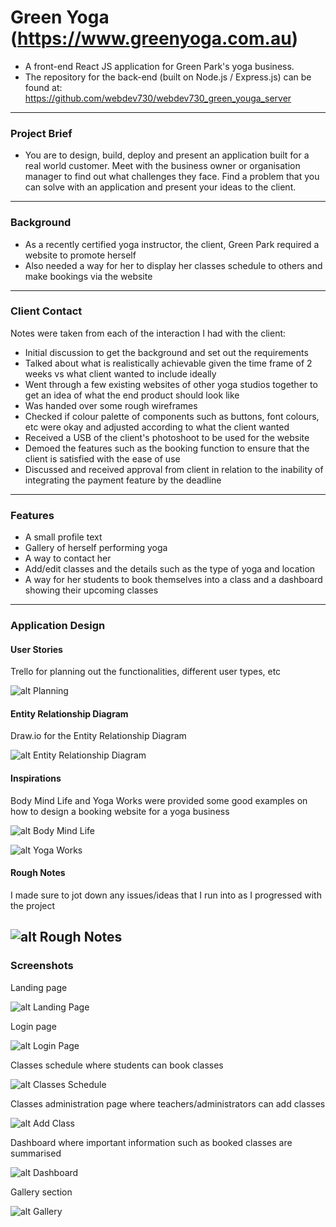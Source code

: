 # Green Yoga (https://www.greenyoga.com.au)

- A front-end React JS application for Green Park's yoga business.
- The repository for the back-end (built on Node.js / Express.js) can be found at: https://github.com/webdev730/webdev730_green_youga_server
------
### Project Brief

- You are to design, build, deploy and present an application built for a real world customer. Meet with the business owner or organisation manager to find out what challenges they face. Find a problem that you can solve with an application and present your ideas to the client.
------
### Background

- As a recently certified yoga instructor, the client, Green Park required a website to promote herself
- Also needed a way for her to display her classes schedule to others and make bookings via the website
------
### Client Contact

Notes were taken from each of the interaction I had with the client:
- Initial discussion to get the background and set out the requirements
- Talked about what is realistically achievable given the time frame of 2 weeks vs what client wanted to include ideally
- Went through a few existing websites of other yoga studios together to get an idea of what the end product should look like
- Was handed over some rough wireframes
- Checked if colour palette of components such as buttons, font colours, etc were okay and adjusted according to what the client wanted
- Received a USB of the client's photoshoot to be used for the website
- Demoed the features such as the booking function to ensure that the client is satisfied with the ease of use
- Discussed and received approval from client in relation to the inability of integrating the payment feature by the deadline
------
### Features

- A small profile text
- Gallery of herself performing yoga
- A way to contact her
- Add/edit classes and the details such as the type of yoga and location
- A way for her students to book themselves into a class and a dashboard showing their upcoming classes
------
### Application Design

#### User Stories

Trello for planning out the functionalities, different user types, etc

![alt Planning](/public/README/trello.png?raw=true)

#### Entity Relationship Diagram

Draw.io for the Entity Relationship Diagram

![alt Entity Relationship Diagram](/public/README/erd.jpg?raw=true)

#### Inspirations

Body Mind Life and Yoga Works were provided some good examples on how to design a booking website for a yoga business

![alt Body Mind Life](/public/README/bodymindlife.png?raw=true)

![alt Yoga Works](/public/README/yogaworks.png?raw=true)

#### Rough Notes

I made sure to jot down any issues/ideas that I run into as I progressed with the project

![alt Rough Notes](/public/README/notes.png?raw=true)
------
### Screenshots
Landing page

![alt Landing Page](/public/README/landingpage.png?raw=true)

Login page

![alt Login Page](/public/README/login.png?raw=true)

Classes schedule where students can book classes

![alt Classes Schedule](/public/README/schedule.png?raw=true)

Classes administration page where teachers/administrators can add classes

![alt Add Class](/public/README/addclass.png?raw=true)

Dashboard where important information such as booked classes are summarised

![alt Dashboard](/public/README/dashboard.png?raw=true)

Gallery section

![alt Gallery](/public/README/gallery.png?raw=true)
